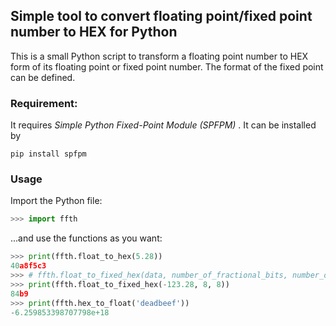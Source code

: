 ## Simple tool to convert floating point/fixed point number to HEX for Python

This is a small Python script to transform a floating point number to HEX 
form of its floating point or fixed point number. The format of the fixed point 
can be defined.

### Requirement:

It requires _Simple Python Fixed-Point Module (SPFPM)_ . It can be installed by

```
pip install spfpm
```

### Usage

Import the Python file:

```python
>>> import ffth
```

...and use the functions as you want:
```python
>>> print(ffth.float_to_hex(5.28))
40a8f5c3
>>> # ffth.float_to_fixed_hex(data, number_of_fractional_bits, number_of_signed_intger_bits)
>>> print(ffth.float_to_fixed_hex(-123.28, 8, 8))
84b9
>>> print(ffth.hex_to_float('deadbeef'))
-6.259853398707798e+18
```
